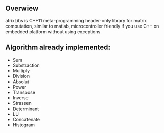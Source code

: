 ## Overwiew
atrixLibs is C++11 meta-programming header-only library for matrix computation, similar to matlab, microcontroller friendly if you use C++ on embedded platform without using exceptions


## Algorithm already implemented:
* Sum
* Substraction
* Multiply
* Division
* Absolut
* Power
* Transpose
* Inverse
* Strassen
* Determinant
* LU
* Concatenate
* Histogram
